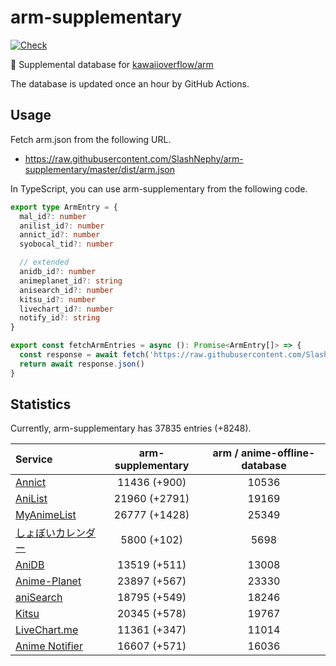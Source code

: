 # arm-supplementary

[![Check](https://github.com/SlashNephy/arm-supplementary/actions/workflows/check-node.yml/badge.svg)](https://github.com/SlashNephy/arm-supplementary/actions/workflows/check-node.yml)

💊 Supplemental database for [kawaiioverflow/arm](https://github.com/kawaiioverflow/arm)

The database is updated once an hour by GitHub Actions.

## Usage

Fetch arm.json from the following URL.

- https://raw.githubusercontent.com/SlashNephy/arm-supplementary/master/dist/arm.json

In TypeScript, you can use arm-supplementary from the following code.

```TypeScript
export type ArmEntry = {
  mal_id?: number
  anilist_id?: number
  annict_id?: number
  syobocal_tid?: number

  // extended
  anidb_id?: number
  animeplanet_id?: string
  anisearch_id?: number
  kitsu_id?: number
  livechart_id?: number
  notify_id?: string
}

export const fetchArmEntries = async (): Promise<ArmEntry[]> => {
  const response = await fetch('https://raw.githubusercontent.com/SlashNephy/arm-supplementary/master/dist/arm.json')
  return await response.json()
}
```

## Statistics

Currently, arm-supplementary has 37835 entries (+8248).

| Service                                     | arm-supplementary | arm / anime-offline-database |
| :------------------------------------------ | :---------------: | :--------------------------: |
| [Annict](https://annict.com)                |   11436 (+900)    |            10536             |
| [AniList](https://anilist.co)               |   21960 (+2791)   |            19169             |
| [MyAnimeList](https://myanimelist.net)      |   26777 (+1428)   |            25349             |
| [しょぼいカレンダー](https://cal.syoboi.jp) |    5800 (+102)    |             5698             |
| [AniDB](https://anidb.net)                  |   13519 (+511)    |            13008             |
| [Anime-Planet](https://anime-planet.com)    |   23897 (+567)    |            23330             |
| [aniSearch](https://anisearch.com)          |   18795 (+549)    |            18246             |
| [Kitsu](https://kitsu.io)                   |   20345 (+578)    |            19767             |
| [LiveChart.me](https://livechart.me)        |   11361 (+347)    |            11014             |
| [Anime Notifier](https://notify.moe)        |   16607 (+571)    |            16036             |
